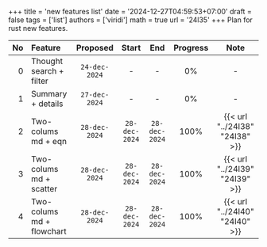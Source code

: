+++
title = 'new features list'
date = '2024-12-27T04:59:53+07:00'
draft = false
tags = ['list']
authors = ['viridi']
math = true
url = '24l35'
+++
Plan for rust new features.
<!--more-->

No | Feature | Proposed | Start | End | Progress | Note
-: | :- | :-: | :-: | :-: | :-: | :-:
0 | Thought search + filter   | `24-dec-2024` | - | - | 0% | -
1 | Summary + details | `27-dec-2024` | - | - | 0% | -
2 | Two-colums md + eqn | `28-dec-2024` | `28-dec-2024` | `28-dec-2024` | 100% | {{< url "../24l38" "24l38" >}}
3 | Two-colums md + scatter | `28-dec-2024` | `28-dec-2024` | `28-dec-2024` | 100% | {{< url "../24l39" "24l39" >}}
4 | Two-colums md + flowchart | `28-dec-2024` | `28-dec-2024` | `28-dec-2024` | 100% | {{< url "../24l40" "24l40" >}}

